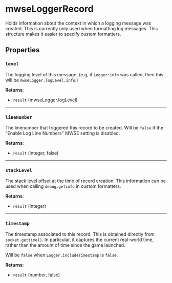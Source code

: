 # mwseLoggerRecord
<div class="search_terms" style="display: none">mwseloggerrecord</div>

<!---
	This file is autogenerated. Do not edit this file manually. Your changes will be ignored.
	More information: https://github.com/MWSE/MWSE/tree/master/docs
-->

Holds information about the context in which a logging message was created. This is currently only used when formatting log messages. This structure makes it easier to specify custom formatters.

## Properties

### `level`
<div class="search_terms" style="display: none">level</div>

The logging level of this message. (e.g, if `Logger:info` was called, then this will be `mwseLogger.logLevel.info`.)

**Returns**:

* `result` (mwseLogger.logLevel)

***

### `lineNumber`
<div class="search_terms" style="display: none">linenumber</div>

The linenumber that triggered this record to be created.
Will be `false` if the "Enable Log Line Numbers" MWSE setting is disabled.


**Returns**:

* `result` (integer, false)

***

### `stackLevel`
<div class="search_terms" style="display: none">stacklevel</div>

The stack level offset at the time of record creation. This information can be used when calling `debug.getinfo` in custom formatters.

**Returns**:

* `result` (integer)

***

### `timestamp`
<div class="search_terms" style="display: none">timestamp</div>

The timestamp associated to this record. This is obtained directly from `socket.gettime()`. In particular, it captures the current real-world time, rather than the amount of time since the game launched.

Will be `false` when `Logger.includeTimestamp` is `false`.

**Returns**:

* `result` (number, false)

